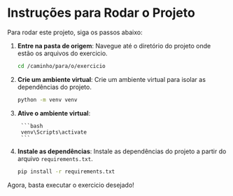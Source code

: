 # Instruções para Rodar o Projeto

Para rodar este projeto, siga os passos abaixo:

1. **Entre na pasta de origem**: Navegue até o diretório do projeto onde estão os arquivos do exercicio.

    ```bash
    cd /caminho/para/o/exercicio
    ```

2. **Crie um ambiente virtual**: Crie um ambiente virtual para isolar as dependências do projeto.

    ```bash
    python -m venv venv
    ```

3. **Ative o ambiente virtual**:

        ```bash
        venv\Scripts\activate
        ```
4. **Instale as dependências**: Instale as dependências do projeto a partir do arquivo `requirements.txt`.

    ```bash
    pip install -r requirements.txt
    ```

Agora, basta executar o exercicio desejado!